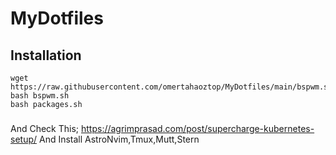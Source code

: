 # MyDotfiles
## Installation
```
wget https://raw.githubusercontent.com/omertahaoztop/MyDotfiles/main/bspwm.sh
bash bspwm.sh
bash packages.sh
```
### 
And Check This;
https://agrimprasad.com/post/supercharge-kubernetes-setup/
And Install AstroNvim,Tmux,Mutt,Stern

